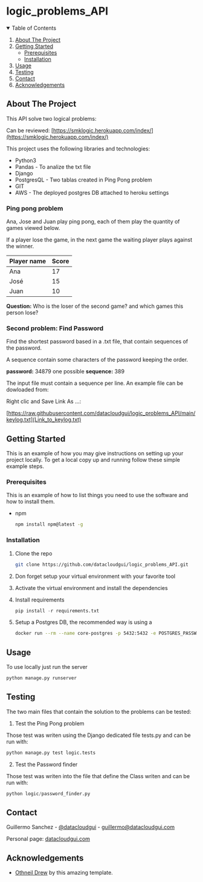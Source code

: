 # logic_problems_API

<!-- TABLE OF CONTENTS -->
<details open="open">
  <summary>Table of Contents</summary>
  <ol>
    <li>
      <a href="#about-the-project">About The Project</a>
    </li>
    <li>
      <a href="#getting-started">Getting Started</a>
      <ul>
        <li><a href="#prerequisites">Prerequisites</a></li>
        <li><a href="#installation">Installation</a></li>
      </ul>
    </li>
    <li><a href="#usage">Usage</a></li>
    <li><a href="#testing">Testing</a></li>
    <li><a href="#contact">Contact</a></li>
    <li><a href="#acknowledgements">Acknowledgements</a></li>
  </ol>
</details>

<!-- ABOUT THE PROJECT -->
## About The Project

This API solve two logical problems:

Can be reviewed: [https://smklogic.herokuapp.com/index/](https://smklogic.herokuapp.com/index/)

This project uses the following libraries and technologies:

* Python3
* Pandas - To analize the txt file
* Django
* PostgresQL - Two tablas created in Ping Pong problem
* GIT
* AWS - The deployed postgres DB attached to heroku settings

### Ping pong problem

 Ana, Jose and Juan play ping pong, each of them play the quantity of games viewed below.

If a player lose the game, in the next game the waiting player plays against the winner.

| Player name   | Score |
| ------------- | ------------- |
| Ana  | 17  |
| José  | 15  |
| Juan | 10 |

 **Question:** Who is the loser of the second game? and which games this person lose?

 ### Second problem: Find Password

Find the shortest password based in a .txt file, that contain sequences of the password.

A sequence contain some characters of the password keeping the order.

**password:** 34879 one possible **sequence:** 389

The input file must contain a sequence per line. An example file can be dowloaded from:

Right clic and Save Link As ...:

[https://raw.githubusercontent.com/datacloudgui/logic_problems_API/main/keylog.txt](Link_to_keylog.txt)

<!-- GETTING STARTED -->
## Getting Started

This is an example of how you may give instructions on setting up your project locally.
To get a local copy up and running follow these simple example steps.

### Prerequisites

This is an example of how to list things you need to use the software and how to install them.
* npm
  ```sh
  npm install npm@latest -g
  ```

### Installation

1. Clone the repo
   ```sh
   git clone https://github.com/datacloudgui/logic_problems_API.git
   ```
2. Don forget setup your virtual environment with your favorite tool

3. Activate the virtual environment and install the dependencies

4. Install requirements
   ```python
   pip install -r requirements.txt
   ```
4. Setup a Postgres DB, the recommended way is using a
   ```sh
   docker run --rm --name core-postgres -p 5432:5432 -e POSTGRES_PASSWORD=secret -d postgres
   ```

<!-- USAGE EXAMPLES -->
## Usage

To use locally just run the server

```bash
python manage.py runserver
```

<!-- TESTING -->
## Testing

The two main files that contain the solution to the problems can be tested:

1. Test the Ping Pong problem

Those test was writen using the Django dedicated file tests.py and can be run with:

```python
python manage.py test logic.tests
```

2. Test the Password finder

Those test was writen into the file that define the Class writen and can be run with:

```python
python logic/password_finder.py
```

<!-- CONTACT -->
## Contact

Guillermo Sanchez - [@datacloudgui](https://twitter.com/datacloudgui) - guillermo@datacloudgui.com

Personal page: [datacloudgui.com](https://datacloudgui.com)



<!-- ACKNOWLEDGEMENTS -->
## Acknowledgements
* [Othneil Drew](https://github.com/othneildrew) by this amazing template.